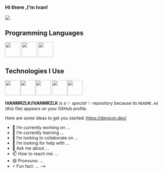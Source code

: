 ### Hi there ,I'm Ivan!

<p>
  <a href="https://twitter.com/mrstandu33"><img src="https://img.shields.io/badge/twitter-1DA1F2.svg?style=for-the-badge&logo=twitter&logoColor=white"/></a>
</p>

## Programming Languages
<img src="https://cdn.jsdelivr.net/gh/devicons/devicon@latest/icons/python/python-original-wordmark.svg" height='50' /> <img src = 'https://github.com/MarikIshtar007/MarikIshtar007/blob/master/images/html.svg' height='50'/> <img src="https://cdn.jsdelivr.net/gh/devicons/devicon@latest/icons/azuresqldatabase/azuresqldatabase-original.svg" height='50' />
          
 ## Technologies I Use
<img src="https://cdn.jsdelivr.net/gh/devicons/devicon@latest/icons/pycharm/pycharm-original.svg" height='50'/><img src="https://cdn.jsdelivr.net/gh/devicons/devicon@latest/icons/flask/flask-original.svg"  height='50' /><img src="https://cdn.jsdelivr.net/gh/devicons/devicon@latest/icons/sqlite/sqlite-original.svg"  height='50' /> <img src="https://cdn.jsdelivr.net/gh/devicons/devicon@latest/icons/postman/postman-original.svg" height='50' /><img src="https://cdn.jsdelivr.net/gh/devicons/devicon@latest/icons/sqlalchemy/sqlalchemy-original.svg" height='50' />
          
          
          
**IVANMRZLK/IVANMRZLK** is a ✨ _special_ ✨ repository because its `README.md` (this file) appears on your GitHub profile.

Here are some ideas to get you started:
https://devicon.dev/
- 🔭 I’m currently working on ...
- 🌱 I’m currently learning ...
- 👯 I’m looking to collaborate on ...
- 🤔 I’m looking for help with ...
- 💬 Ask me about ...
- 📫 How to reach me: ...
- 😄 Pronouns: ...
- ⚡ Fun fact: ...
-->
